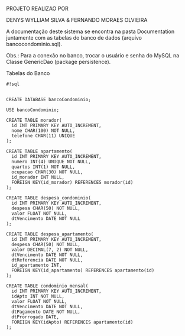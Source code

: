 PROJETO REALIZAO POR

DENYS WYLLIAM SILVA & FERNANDO MORAES OLVIEIRA

A documentação deste sistema se encontra na pasta Documentation juntamente com 
as tabelas do banco de dados (arquivo bancocondominio.sql).

Obs.: Para a conexão no banco, trocar o usuário e senha do MySQL 
na Classe GenericDao (package persistence).

Tabelas do Banco


```
#!sql


CREATE DATABASE bancoCondominio;

USE bancoCondominio;

CREATE TABLE morador(
  id INT PRIMARY KEY AUTO_INCREMENT,
  nome CHAR(100) NOT NULL,
  telefone CHAR(11) UNIQUE
);

CREATE TABLE apartamento(
  id INT PRIMARY KEY AUTO_INCREMENT,
  numero INT(4) UNIQUE NOT NULL,
  quartos INT(1) NOT NULL,
  ocupacao CHAR(30) NOT NULL,
  id_morador INT NULL,
  FOREIGN KEY(id_morador) REFERENCES morador(id)
);

CREATE TABLE despesa_condominio(
  id INT PRIMARY KEY AUTO_INCREMENT,
  despesa CHAR(50) NOT NULL,
  valor FLOAT NOT NULL,
  dtVencimento DATE NOT NULL
);

CREATE TABLE despesa_apartamento(
  id INT PRIMARY KEY AUTO_INCREMENT,
  despesa CHAR(50) NOT NULL,
  valor DECIMAL(7, 2) NOT NULL,
  dtVencimento DATE NOT NULL,
  dtReferencia DATE NOT NULL,
  id_apartamento INT,
  FOREIGN KEY(id_apartamento) REFERENCES apartamento(id)
);

CREATE TABLE condominio_mensal(
  id INT PRIMARY KEY AUTO_INCREMENT,
  idApto INT NOT NULL,
  valor FLOAT NOT NULL,
  dtVencimento DATE NOT NULL,
  dtPagamento DATE NOT NULL,
  dtProrrogado DATE, 
  FOREIGN KEY(idApto) REFERENCES apartamento(id) 
);

```
